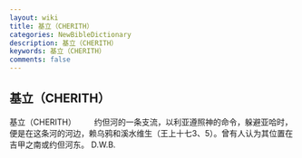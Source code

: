 ```yaml
---
layout: wiki
title: 基立（CHERITH）
categories: NewBibleDictionary
description: 基立（CHERITH）
keywords: 基立（CHERITH）
comments: false
---
```


## 基立（CHERITH）



基立（CHERITH）
　　约但河的一条支流，以利亚遵照神的命令，躲避亚哈时，便是在这条河的河边，赖乌鸦和溪水维生（王上十七3、5）。曾有人认为其位置在吉甲之南或约但河东。
D.W.B.



